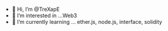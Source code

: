 - 👋 Hi, I’m @TreXapE
- 👀 I’m interested in ...Web3
- 🌱 I’m currently learning ... ether.js, node.js, interface, solidity
<!---
TreXapE/TreXapE is a ✨ special ✨ repository because its `prithivi.md` (this file) appears on your GitHub profile.
You can click the Preview link to take a look at your changes.
--->

